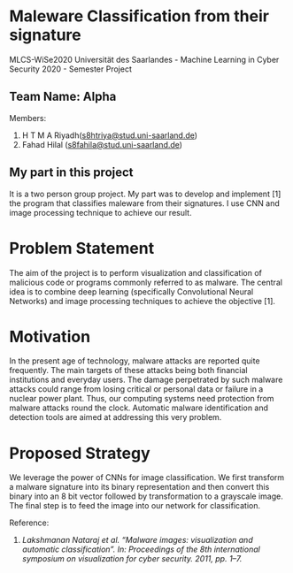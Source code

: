 # Maleware Classification from their signature
MLCS-WiSe2020
Universität des Saarlandes - Machine Learning in Cyber Security 2020 - Semester Project

## Team Name: Alpha
Members:
1. H T M A Riyadh(s8htriya@stud.uni-saarland.de)
2. Fahad Hilal (s8fahila@stud.uni-saarland.de)
## My part in this project
It is a two person group project. My part was to develop and implement [1] the program that classifies maleware
from their signatures. I use CNN and image processing technique to achieve our result.  

# Problem Statement
The aim of the project is to perform visualization and classification of malicious
code or programs commonly referred to as malware. The central idea is to
combine deep learning (specifically Convolutional Neural Networks) and image
processing techniques to achieve the objective [1].

# Motivation
In the present age of technology, malware attacks are reported quite frequently.
The main targets of these attacks being both financial institutions and everyday
users. The damage perpetrated by such malware attacks could range from losing
critical or personal data or failure in a nuclear power plant. Thus, our computing
systems need protection from malware attacks round the clock. Automatic
malware identification and detection tools are aimed at addressing this very
problem.

# Proposed Strategy
We leverage the power of CNNs for image classification. We first transform a
malware signature into its binary representation and then convert this binary
into an 8 bit vector followed by transformation to a grayscale image. The final
step is to feed the image into our network for classification.

Reference:
1. _Lakshmanan Nataraj et al. “Malware images: visualization and automatic
classification”. In: Proceedings of the 8th international symposium on visualization for cyber security. 2011, pp. 1–7._

